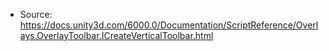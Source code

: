 * Source: https://docs.unity3d.com/6000.0/Documentation/ScriptReference/Overlays.OverlayToolbar.ICreateVerticalToolbar.html


